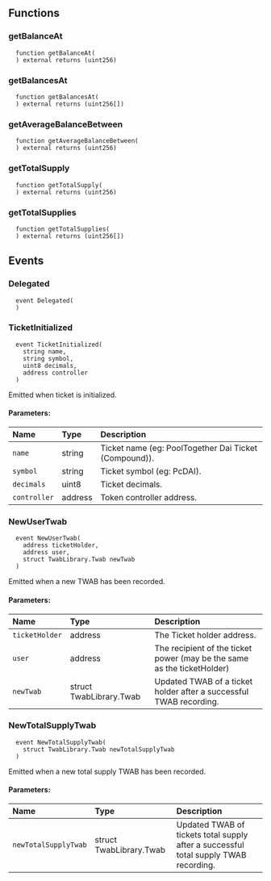


## Functions
### getBalanceAt
```solidity
  function getBalanceAt(
  ) external returns (uint256)
```




### getBalancesAt
```solidity
  function getBalancesAt(
  ) external returns (uint256[])
```




### getAverageBalanceBetween
```solidity
  function getAverageBalanceBetween(
  ) external returns (uint256)
```




### getTotalSupply
```solidity
  function getTotalSupply(
  ) external returns (uint256)
```




### getTotalSupplies
```solidity
  function getTotalSupplies(
  ) external returns (uint256[])
```




## Events
### Delegated
```solidity
  event Delegated(
  )
```



### TicketInitialized
```solidity
  event TicketInitialized(
    string name,
    string symbol,
    uint8 decimals,
    address controller
  )
```
Emitted when ticket is initialized.


#### Parameters:
| Name                           | Type          | Description                                    |
| :----------------------------- | :------------ | :--------------------------------------------- |
|`name`| string | Ticket name (eg: PoolTogether Dai Ticket (Compound)).
|`symbol`| string | Ticket symbol (eg: PcDAI).
|`decimals`| uint8 | Ticket decimals.
|`controller`| address | Token controller address.
### NewUserTwab
```solidity
  event NewUserTwab(
    address ticketHolder,
    address user,
    struct TwabLibrary.Twab newTwab
  )
```
Emitted when a new TWAB has been recorded.


#### Parameters:
| Name                           | Type          | Description                                    |
| :----------------------------- | :------------ | :--------------------------------------------- |
|`ticketHolder`| address | The Ticket holder address.
|`user`| address | The recipient of the ticket power (may be the same as the ticketHolder)
|`newTwab`| struct TwabLibrary.Twab | Updated TWAB of a ticket holder after a successful TWAB recording.
### NewTotalSupplyTwab
```solidity
  event NewTotalSupplyTwab(
    struct TwabLibrary.Twab newTotalSupplyTwab
  )
```
Emitted when a new total supply TWAB has been recorded.


#### Parameters:
| Name                           | Type          | Description                                    |
| :----------------------------- | :------------ | :--------------------------------------------- |
|`newTotalSupplyTwab`| struct TwabLibrary.Twab | Updated TWAB of tickets total supply after a successful total supply TWAB recording.
